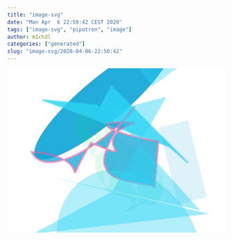 ```yaml
---
title: "image-svg"
date: "Mon Apr  6 22:50:42 CEST 2020"
tags: ["image-svg", "pipotron", "image"]
author: m1ch3l
categories: ["generated"]
slug: "image-svg/2020-04-06-22:50:42"
---
```


![](image.svg)
